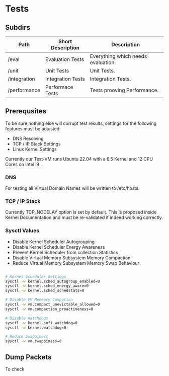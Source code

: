 # Tests

## Subdirs

| Path          | Short Description              | Description                                       |
|---------------|--------------------------------|---------------------------------------------------|
| /eval         | Evaluation Tests               | Everything which needs evaluation.                |
| /unit         | Unit Tests                     | Unit Tests.                                       |
| /integration  | Integration Tests              | Integration Tests.                                |
| /performance  | Performace Tests               | Tests prooving Performance.                       |

## Prerequsites

To be sure nothing else will corrupt test results, settings for the following features must be adjusted:

- DNS Resolving
- TCP / IP Stack Settings
- Linux Kernel Settings

Currently our Test-VM runs Ubuntu 22.04 with a 6.5 Kernel and 12 CPU Cores on Intel i9 .

### DNS

For testing all Virtual Domain Names will be written to /etc/hosts.

### TCP / IP Stack

Currently TCP_NODELAY option is set by default.
This is proposed inside Kernel Documentation and must be re-validated if indeed working correctly.

### Sysctl Values

- Disable Kernel Scheduler Autogrouping
- Disable Kernel Scheduler Energy Awareness
- Prevent Kernel Scheduler from collection Statistics
- Disable Virtual Memory Subsystem Memory Compaction
- Reduce Virtual Memory Subsystem Memory Swap Behaviour

```bash

# Kernel Scheduler Settings
sysctl -w kernel.sched_autogroup_enabled=0
sysctl -w kernel.sched_energy_aware=0
sysctl -w kernel.sched_schedstats=0

# Disable VM Memeory Compation
sysctl -w vm.compact_unevictable_allowed=0
sysctl -w vm.compaction_proactiveness=0

# Disable Watchdogs
sysctl -w kernel.soft_watchdog=0
sysctl -w kernel.watchdog=0

# Reduce Swappiness
sysctl -w vm.swappiness=0

```

## Dump Packets

To check 

